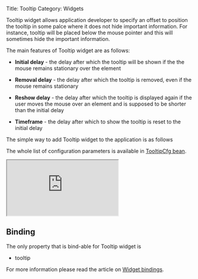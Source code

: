 Title: Tooltip
Category: Widgets

Tooltip widget allows application developer to specify an offset to position the tooltip in some palce where it does not hide important information.
For instance, tooltip will be placed below the mouse pointer and this will sometimes hide the important information.

The main features of Tooltip widget are as follows:

* **Initial delay** - the delay after which the tooltip will be shown if the the mouse remains stationary over the element

* **Removal delay** - the delay after which the tooltip is removed, even if the mouse remains stationary

* **Reshow delay** - the delay after which the tooltip is displayed again if the user moves the mouse over an element and is supposed to be shorter than the initial delay

* **Timeframe** - the delay after which to show the tooltip is reset to the initial delay

The simple way to add Tooltip widget to the application is as follows

<script src='http://snippets.ariatemplates.com/snippets/github.com/ariatemplates/documentation-code/snippets/widgets/tooltip/Snippet.tpl?tag=wgtTooltipSnippet&lang=at&outdent=true'></script>

The whole list of configuration parameters is available in [TooltipCfg bean](http://ariatemplates.com/api/#aria.widgets.CfgBeans:TooltipCfg).

<iframe class='samples' src='http://snippets.ariatemplates.com/samples/github.com/ariatemplates/documentation-code/samples/widgets/tooltip/' ></iframe>

## Binding

The only property that is bind-able for Tooltip widget is

* tooltip

For more information please read the article on [Widget bindings](widget_bindings).